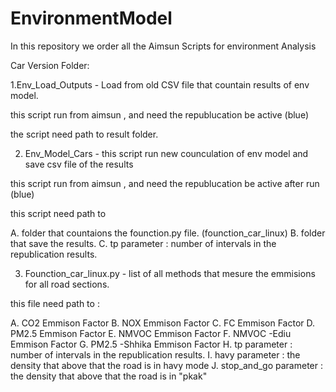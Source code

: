 # EnvironmentModel
In this repository we order all the Aimsun Scripts for environment Analysis

Car Version Folder:

1.Env_Load_Outputs - Load from old CSV file that countain results of env model.

this script run from aimsun , and need the republucation be active (blue)

the script need path to result folder.

2. Env_Model_Cars - this script run new counculation of env model and save csv file of the results

this script run from aimsun , and need the republucation be active after run (blue)

this script need path to 

A. folder that countaions the founction.py file. (founction_car_linux)
B. folder that save the results.
C. tp parameter : number of intervals in the republication results.

3. Founction_car_linux.py - list of all methods that mesure the emmisions for all road sections.

this file need path to :

A. CO2 Emmison Factor
B. NOX Emmison Factor
C. FC Emmison Factor
D. PM2.5 Emmison Factor
E. NMVOC Emmison Factor
F. NMVOC -Ediu Emmison Factor
G. PM2.5 -Shhika Emmison Factor
H. tp parameter : number of intervals in the republication results.
I. havy parameter : the density that above that the road is in havy mode
J. stop_and_go parameter : the density that above that the road is in "pkak"









